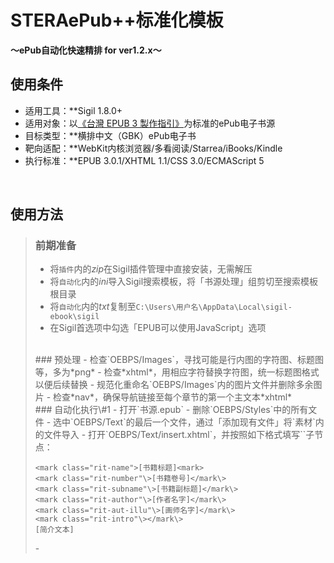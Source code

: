 # STERAePub++标准化模板<br/>
<b>～ePub自动化快速精排 for ver1.2.x～</b>
<br/>

## 使用条件
- 适用工具：**Sigil 1.8.0+
- 适用对象：以[《台灣 EPUB 3 製作指引》](https://github.com/dpublishing/epub3guide)为标准的ePub电子书源
- 目标类型：**横排中文（GBK）ePub电子书
- 靶向适配：**WebKit内核浏览器/多看阅读/Starrea/iBooks/Kindle
- 执行标准：**EPUB 3.0.1/XHTML 1.1/CSS 3.0/ECMAScript 5
<br/>

## 使用方法

>### 前期准备
>- 将`插件`内的*zip*在Sigil插件管理中直接安装，无需解压
>- 将`自动化`内的*ini*导入Sigil搜索模板，将「书源处理」组剪切至搜索模板根目录
>- 将`自动化`内的*txt*复制至`C:\Users\用户名\AppData\Local\sigil-ebook\sigil`
>- 在Sigil首选项中勾选「EPUB可以使用JavaScript」选项
><br/>
>### 预处理
>- 检查`OEBPS/Images`，寻找可能是行内图的字符图、标题图等，多为*png*
>- 检查*xhtml*，用相应字符替换字符图，统一标题图格式以便后续替换
>- 规范化重命名`OEBPS/Images`内的图片文件并删除多余图片
>- 检查*nav*，确保导航链接至每个章节的第一个主文本*xhtml*
><br/>
>### 自动化执行\#1
>- 打开`书源.epub`
>- 删除`OEBPS/Styles`中的所有文件
>- 选中`OEBPS/Text`的最后一个文件，通过「添加现有文件」将`素材`内的文件导入
>- 打开`OEBPS/Text/insert.xhtml`，并按照如下格式填写`<body>`子节点：
><pre><code>&lt;mark class="rit-name"&gt;[书籍标题]&lt;mark&gt;
>&lt;mark class="rit-number"\&gt;[书籍卷号]&lt;/mark\&gt;
>&lt;mark class="rit-subname"\&gt;[书籍副标题]&lt;/mark\&gt;
>&lt;mark class="rit-author"\&gt;[作者名字]&lt;/mark\&gt;
>&lt;mark class="rit-aut-illu"\&gt;[画师名字]&lt;/mark\&gt;
>&lt;mark class="rit-intro"\&gt;&lt;/mark\&gt;
>[简介文本]</code></pre>
>- 